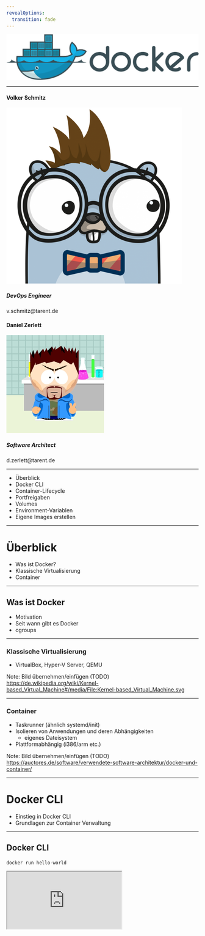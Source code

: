 ```yaml
---
revealOptions:
  transition: fade
---
```


![docker](./images/docker_logo.png)

----

<div class="divided">
  <h4>Volker Schmitz</h4>
  <img src="./images/saltyblu.png">
  <h5>DevOps Engineer</h5>
  v.schmitz@tarent.de
</div>

<div class="divided">
  <h4>Daniel Zerlett</h4>
  <img src="./images/b00lduck.png">
  <h5>Software Architect</h5>
  d.zerlett@tarent.de
</div>

----

- Überblick
- Docker CLI
- Container-Lifecycle
- Portfreigaben
- Volumes
- Environment-Variablen
- Eigene Images erstellen

---

# Überblick

* Was ist Docker?
* Klassische Virtualisierung
* Container

----

## Was ist Docker

- Motivation
- Seit wann gibt es Docker
- cgroups

----

### Klassische Virtualisierung

- VirtualBox, Hyper-V Server, QEMU

Note:
Bild übernehmen/einfügen (TODO)
https://de.wikipedia.org/wiki/Kernel-based_Virtual_Machine#/media/File:Kernel-based_Virtual_Machine.svg

----

### Container

- Taskrunner (ähnlich systemd/init)
- Isolieren von Anwendungen und deren Abhängigkeiten
  - eigenes Dateisystem
- Plattformabhängig (i386/arm etc.)

Note:
Bild übernehmen/einfügen (TODO)
https://auctores.de/software/verwendete-software-architektur/docker-und-container/

---

# Docker CLI

* Einstieg in Docker CLI
* Grundlagen zur Container Verwaltung

----

## Docker CLI

```bash
docker run hello-world
```

<iframe src="http://localhost:4200?u=trainer&p=trainer"> <!-- .element: class="fragment" -->

Note:
Erster Gehversuch mit Docker, Docker Umgebung funktioniert.

----

## Docker CLI

Docker CLI ist ein Kommandozeilen-Tool mit dem sich auf einfachste Weise der Docker-Daemon kontrollieren lässt.

Einfache Anwendungsfälle von Docker CLI:
- Container erstellen
- Container starten
- laufende Container anzeigen
- Container stoppen

Note:
Ziel: Docker CLI Grundlagen verstehen
Systemd-Analogie ansprechen

----

## Docker CLI

```shell
docker run -d -p 8080:80 wordpress
docker ps
docker logs <containerID>
```

<iframe width="100%" src="http://localhost:4200?u=trainer&p=trainer"> <!-- .element: class="fragment" -->

Note:
https://hub.docker.com/_/wordpress/
Ziel ist es zu erkennen, wie einfach die Instalation ist.

----

### Übung gitea

- Starte "gitea" vom Docker-Image "gitea/gitea" im Hintergund und exponiere den Container-Port 3000 auf den Host-Port 8080!
- Zeige alle laufenden Docker-Prozesse an und erkenne, ob der Port 3000 auf Port 8080 exponiert ist!
- Bonus: Betrachte die Log-Ausgabe des gitea-Containers in Echtzeit!

<iframe width="100%" src="http://localhost:4200?u=trainer&p=trainer"> <!-- .element: class="fragment" -->

Note:
docker run -d -p 3000:3000 gitea/gitea
split view (TODO)
Bonus bonus: Gibt es noch andere Ports im gitea-Container, die nicht exponiert sind? Wenn ja, exponiere auch diesen Port!

----

### Zusammenfassung

- Erstellen eines Containers mit exponiertem Port
  - `docker run`
- Containerübersicht
  - `docker ps`
- Ausgabe von Logs
  - `docker logs`
- Docker CLI Hilfe
  - `docker help`
  - `docker help <subcommand>`

Note: split view (TODO)
<iframe width="100%" src="http://localhost:4200?u=trainer&p=trainer"> <!-- .element: class="fragment" -->

---

# Container-Lifecycle

- TODO

----

TODO: Einfaches Bild zum Lifecycle

----

- Created
  - Container ist erstellt aber nicht gestartet
- Running
  - Container ist gestartet
- Stopped
  - Container ist noch vorhanden aber gestoppt
- Paused
  - Container ist angehalten
- Deleted
  - Container ist gelöscht

----

<iframe width="100%" src="http://localhost:4200?u=trainer&p=trainer"> <!-- .element: class="fragment" -->

Note:
docker ps -a
docker stop
docker rm

----

## Übung Lifecycle

- Alle laufenden Container sollen beendet und gelöscht werden.
- Wie stelle ich fest, dass alle Container gelöscht sind?

----

## Zusammenfassung

- Docker Status übersicht und Lifecycle

---

# Portfreigaben

----

Docker kann Container Ports an Hostports binden (exponieren).

```
docker run -d -p 80:8081 wordpress
docker run -d -p 80 wordpress
docker ps
```


<iframe width="100%" src="http://localhost:4200?u=trainer&p=trainer"> <!-- .element: class="fragment" -->

Note:
split view (TODO)
zwei unterschiedliche Container, binden auf zwei unterschiedlichen Ports.
Random-Ports erklären

----

## Zusammenfassung

TODO

---

# Volumes

```shell
docker run -v /some/content:/usr/share/nginx/html:ro -d nginx
```


<iframe width="100%" src="http://localhost:4200?u=trainer&p=trainer"> <!-- .element: class="fragment" -->

Note:
split view (TODO)
Kurzer Hinweis auf Anonymous und Named-Volumes
ro,rw etc.

----

### Docker Volumes Detail

- Default: read/write
  - docker run -v /local/folder:/container/folder imageName
  - docker run -v /local/folder:/container/folder:rw imageName
- Read only
  - docker run -v /local/folder:/container/folder:ro imageName

----

## Übung Volumes and Ports

- Starte gitea mit folgenden Optionen:
  - Persistenz der Git-Konfiguration (Container-Pfad /data)
  - Exponiere das Webinterface
    - Containerport 3000 auf lokalen Port 3000
  - Exponiere SSH
    - Containerport 22 auf lokalen Port 3022
- Richte gitea über das Webinterface ein (http://localhost:3000)
  - Default-Settings lassen
- Container stoppen und löschen
  - Bonus: Gibt es einen Befehl der Stoppen und Löschen vereint?
- Container mit den selben Optionen wieder erstellen
- Was passiert mit der Konfiguration und den Nutzdaten von gitea?

<iframe width="100%" src="http://localhost:4200?u=trainer&p=trainer"> <!-- .element: class="fragment" -->

Note:
docker run -v $(pwd)/gitea-data:/data -p 3000:3000 -p 22:3022
docker stop `containterid`
docker rm `containerid`
docker rm -f `containerid`

----

## Zusammenfassung

- Exponieren von beliebigen Ports
  - Random Ports
  - Fixed Ports
- Einbinden von Volumes
  - Schreib/Lesezugriff
  - Schreibgeschützt (ro)
- Stoppen und löschen von Containern
  - docker stop
  - docker rm
  - docker rm -f

<iframe width="100%" src="http://localhost:4200?u=trainer&p=trainer"> <!-- .element: class="fragment" -->

Note:
docker run -p 3000:3000 -p 3022:22 -v $(pwd)/giteatest:/data gitea/gitea

---

# Environment-Variablen

```
docker run -d \
           -e MYSQL_ROOT_PASSWORD=supersicher \
           -e MYSQL_USER=wordpress \
           -e MYSQL_PASSWORD=wordpress \
           -e MYSQL_DATABASE=wordpress \
           -v $(pwd)/mariadb-data:/var/lib/mysql \
           --name wordpress-database \
           mariadb

docker inspect wordpress-database
```

Note:
Beispiel environment variablen an MariaDB zeigen.

----

## Übung PostgresDB starten

 - Starte einen [postgreSQL](https://hub.docker.com/_/postgres/) Docker-Container mit:
   - einer automatisch erstellten Datenbank mit dediziertem Benutzeraccount
   - Umgebungsvariablen POSTGRES_USER, POSTGRES_PASSWORD, POSTGRES_DB
 - Sorge dafür, dass das Datenverzeichnis der Datenbank (/var/lib/postgresql/data) auf ein lokales
   Volume ($(pwd)/volumes/db) gemappt ist!

Note:
docker run -d \
--name=gitea-database \
-e POSTGRES_USER=gitea \
-e POSTGRES_PASSWORD=gitea \
-e POSTGRES_DB=gitea \
-v $(pwd)/postgesql-data:/var/lib/postgresql/data \
postgres

----

## Zusammenfassung

- Container benamung
  - docker run --name ...
- Environment-Variablen an Container übergeben (-e)
- docker inspect

---

# Kommunikation zwischen Containern

- Netzwerkzugriff zwischen Containern
- Docker DNS

----

Kommunikation über die "Docker default bridge"
Namensauflösung per Docker-DNS

<iframe width="100%" src="http://localhost:4200?u=trainer&p=trainer"> <!-- .element: class="fragment" -->

Note:
Wordpress-Container starten, mit mysql verknüpfen
Ziel: Interne Kommunikation zwischen Containern
docker run --link=wordpress-database -e WORDPRESS_DB_HOST=wordpress-database -e WORDPRESS_DB_USER=wordpress -e WORDPRESS_DB_PASSWORD=wordpress -e WORDPRESS_DB_NAME=wordpress wordpress

----

### Übung: Gitea mit PostgreSQL verbinden

- Stoppe und lösche nun deinen Gitea Container!
- Konfiguriere den Container so, dass Gitea seine Konfiguration in der lokalen PostgreSQL speichert!
  - Benutze dafür die vorher erstellte Datenbank!

Note:
docker run -d --name=gitea-database -e POSTGRES_USER=gitea -e POSTGRES_PASSWORD=gitea -e POSTGRES_DB=gitea -v $(pwd)/postgesql-data:/var/lib/postgresql/data postgres
docker run -p 3000:3000 -v $(pwd)/gitea/data:/data -p 3000:3000 -p 3022:22 --link=gitea-database gitea/gitea

----

### Zusammenfassung

Verbinden von Containern
  - --link
  - Namensauflösung per Docker DNS

---

# Container und Images

- Begriffsklärung

----

<iframe width="100%" src="http://localhost:4200?u=trainer&p=trainer"> <!-- .element: class="fragment" -->

Note:
Was ist ein Image und was ist ein Container
Ein Image ist nicht lauffähig, es wir verwendet um ein Container zu erzeugen
Ein Container ist eine Instanz von einem Image und kann zur Laufzeit verändert werden
Beispiel: docker run -it ubuntu -> apt-get update; apt-get install git -y; exit
docker run -it ubuntu git --version
Das Selbe nochmal mit commit
docker image ls

----

## Zusammenfassung

- Unterschied Container und Images
- docker commit
- docker images
  - docker image ls

---

# Docker Hub und Registry

- `docker pull`
- Docker Hub
- Tags und Versionierung

----

## docker pull

```bash
docker pull nginx
docker pull nginx:latest
docker pull nginx:alpine
docker images
```

<iframe width="100%" src="http://localhost:4200?u=trainer&p=trainer"> <!-- .element: class="fragment" -->

----

## Docker Hub

https://hub.docker.com/
https://hub.docker.com/_/nginx

Notes:
Öffentliche, offizielle Docker-Registry
Kostenloser Account
Alle tags sichtbar
Doku zu Images
Dockerfiles können (meist) eingesehen werden (link zu Github)

----

## Docker Registry

---

# Images erstellen

- Image mit dem CLI erstellen
- Image aus Dockerfile erstellen
- Tags und Versionierung

----

## Image mit dem CLI erstellen

### Beispiel: nginx mit eigener index.html

```bash
# bash im nginx Container starten
docker run --name mynginx-container -it nginx bash
```

```bash
# im Container
echo "<h1>Hello World</h1>" > /usr/share/nginx/html/index.html
exit
```

```bash
# Neues Image mit Änderungen erstellen
docker commit mynginx-container mynginx-image
```

Note:
Docker commit erklären mit Überleitung zu Dockerfile

----

## Image aus Dockerfile erstellen

```
# Dockerfile
FROM nginx
RUN echo "<h1>Hello World from Dockerfile</h1>" > \
    /usr/share/nginx/html/index.html
```

```bash
# Image bauen
docker build -t mynginx-image:2 .

# Container aus Image (mit CLI erstellt) starten
docker run -d -p 8081:80 mynginx-image

# Container aus Image (mit Dockerfile erstellt) starten
docker run -d -p 8082:80 mynginx-image:2
```

----

## Übung

- Baue ein docker Image das auf nginx basiert
- Dieses soll eine modifizierte index.html haben
- Tagge den Container als mynginx
- Baue einen zweiten nginx container der den "COPY"-Befehl nutzt.
- Tagge den Container als mynginx in Version 2
- Bonus: Nutze Nginx mit alpine anstatt ubuntu
- Bonus vergleiche die Image größen

TODO: Link zu Dokumentation

----

## Docker Base Images

Welche "base" Images gibt es?
Was sind die Unterschiede?

Note:
Alpine ist der bevorzugte, da er wesentlich kleiner ist als alle anderen.

----

### Zusammenfassung

- Dockerfile
  - FROM
  - COPY
  - RUN
  - CMD
- Docker CLI
  - docker build -t tag:version .
  - docker commit image tag:version
- Docker Hub

---

## Advanced Optional

---

## docker-compose

TODO: motivation, syntax, cli

Ziel: Vereinfachung von docker cli

Tool zur Vereinfachung von docker (v2)
Tool zu benutzung von docker swarm (v3)

Note:
Example: wordpress mit postgresql

----

### Übung

- Stoppe und lösche deine vorrangegangen Container ohne Nutzdatemverlust.
- Erstelle eine docker-compose.yml in der [gitea](https://hub.docker.com/r/gitea/gitea/) und mariadb als Services beschrieben sind.
  - Stelle sicher das alle Volumes und Ports erhalten bleiben.
- Lagere das Daten-Verzeichnis von gitea auf deinen Computer aus.

---

## Docker Netzwerke

- docker network ls
- docker-compose naming (netzwerke und container)
- docker-compose -p
- docker network rm
- Unterschied docker-compose stop/down

----

### Übung

- Füge deiner docker-compose.yml ein "seprates" Netzwerk hinzu!
- Richte nun die Verbindung von gitea und mariaDB über das neuerstellte Netzwerk ein.

---

## Layer und Storage Driver (theorie only)

- Was ist das eigentlich?
- Wo sehe ich das?

---

## Dockerfile Layer

- EXPOSE
- USER
- ENV
- RUN TODO: Bsp einbauen

----

### Übung

- Erweitere deine Dockerfile so, dass die Anwendung nicht mehr unter dem default User und Gruppe läuft!
  - Stelle mit RUN sicher, dass der User berechtigungen hat das Binary zu starten und im Verzeichnis (/app) zu schreiben.
- Konfiguriere die Anwendung über ENV variablen, stelle sicher dass alle Ports exponiert werden.

---

## Advanced Layer

- COPY vs ADD
- WORKDIR
- ENTRYPOINT vs CMD
  - ENTRYPOINT nicht überschreibbar
- HEALTHCHECK ?

----

### Übung

- Versuche den RUN Befehl durch WORKDIR und COPY --chown zu erstezen.

---

### Multistagebuilds

- Konzept vorstellen
  - beispiel an Go Service
- COPY --from
- STOPSIGNAL

----

#### Übung

- Baue in einem vorrangestellen Dockercontainer dein Java Jar zusammen, nenne diesen "build"!
  - benutze hierfür Gradle
- Kopiere das erfolgreich gebaute Jar vom ersten Container in den zweiten Container.
  - Nutze hierfür die Docker "Multistage Build"-Funktionalität (COPY --from=build)
- Java Service bauen mit multistage (service tut das gleiche (wie go service) ist in aber in Java geschrieben)

---

### Zusammenfassung Layer, Praxisbeispiel

- Dockerfiles vergleichen
- Layer Vergleichen
- Image Größen vergleichen

---

#### Ziel:

- Es existieren zwei Dockerfiles die beide Funktionieren
- ein Go Service ein Java Service
  - der Java service ist selbsterarbeitet

---

### Best practice

- Konfiguration über Umgebungsvariablen
- Logging über STDOUT
  - Filebeat JSONLOG
- Nur ein Prozess
- Exit Codes (SIGTERM usw)

----

#### Übung:

- start.sh
  - mit debug help etc
- ENTRYPOINT auf start.sh
- reagiert auf SIGTERM oder definiert ein STOPSIGNAL
- Sinnvolle(tm) Exit-Codes
 (siehe --init)
- Nutze die Health Resource im HEALTHCHECK


---

## Dynamisches routing labels mit traefik -- optional

Traefik beispiel zeigen

----

### Übung alles in traefik einbauen

